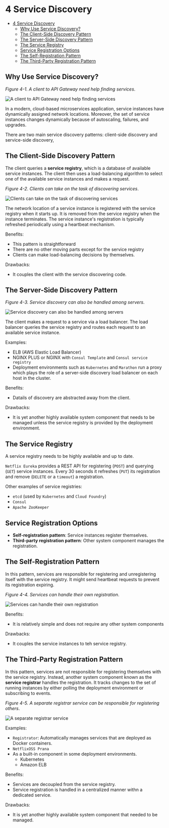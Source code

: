 # 4 Service Discovery

- [4 Service Discovery](#4-service-discovery)
  - [Why Use Service Discovery?](#why-use-service-discovery)
  - [The Client-Side Discovery Pattern](#the-client-side-discovery-pattern)
  - [The Server-Side Discovery Pattern](#the-server-side-discovery-pattern)
  - [The Service Registry](#the-service-registry)
  - [Service Registration Options](#service-registration-options)
  - [The Self-Registration Pattern](#the-self-registration-pattern)
  - [The Third-Party Registration Pattern](#the-third-party-registration-pattern)

## Why Use Service Discovery?

*Figure 4-1. A client to API Gateway need help finding services*.

![A client to API Gateway need help finding services](images/4_1_a_client_need_help_finding_services.png)

In a modern, cloud-based microservices application, service instances have
dynamically assigned network locations. Moreover, the set of service instances
changes dynamically because of autoscaling, failures, and upgrades.

There are two main service discovery patterns: client-side discovery and
service-side discovery,

## The Client-Side Discovery Pattern

The client queries a **service registry**, which is a database of available
service instances. The client then uses a load-balancing algorithm to select
one of the available service instances and makes a request.

*Figure 4-2. Clients can take on the task of discovering services*.

![Clients can take on the task of discovering services](images/4_2_client_discover_services.png)

The network location of a service instance is registered with the service
registry when it starts up. It is removed from the service registry when the
instance terminates. The service instance's registration is typically refreshed
periodically using a heartbeat mechanism.

Benefits:

- This pattern is straightforward
- There are no other moving parts except for the service registry
- Clients can make load-balancing decisions by themselves.

Drawbacks:

- It couples the client with the service discovering code.

## The Server-Side Discovery Pattern

*Figure 4-3. Service discovery can also be handled among servers*.

![Service discovery can also be handled among servers](images/4_3_service_discovery_among_servers.png)

The client makes a request to a service via a load balancer. The load balancer
queries the service registry and routes each request to an available service
instance.

Examples:

- ELB (AWS Elastic Load Balancer)
- NGINX PLUS or NGINX with `Consul Template` and `Consul service registry`
- Deployment environments such as `Kubernetes` and `Marathon` run a proxy which
  plays the role of a server-side discovery load balancer on each host in the
  cluster.

Benefits:

- Datails of discovery are abstracted away from the client.

Drawbacks:

- It is yet another highly available system component that needs to be managed
  unless the service registry is provided by the deployment environment.

## The Service Registry

A service registry needs to be highly available and up to date.

`Netflix Eureka` provides a REST API for registering (`POST`) and querying
(`GET`) service instances. Every 30 seconds it refreshes (`PUT`) its
registration and remove (`DELETE` or a `timeout`) a registration.

Other examples of service registries:

- `etcd` (used by `Kubernetes` and `Cloud Foundry`)
- `Consul`
- `Apache ZooKeeper`

## Service Registration Options

- **Self-registration pattern**: Service instances register themselves.
- **Third-party registration pattern**: Other system component manages the
  registration.

## The Self-Registration Pattern

In this pattern, services are responsible for registering and unregistering
itself with the service registry. It might send heartbeat requests to prevent
its registration expiring.

*Figure 4-4. Services can handle their own registration*.

![Services can handle their own registration](images/4_4_services_handle_their_own.png)

Benefits:

- It is relatively simple and does not require any other system components

Drawbacks:

- It couples the service instances to teh service registry.

## The Third-Party Registration Pattern

In this pattern, services are not responsible for registering themselves with
the service registry. Instead, another system component known as the
**service registrar** handles the registration. It tracks changes to the set of
running instances by either polling the deployment environment or subscribing to
events.

*Figure 4-5. A separate registrar service can be responsible for registering
others*.

![A separate registrar service](images/4_5_a_separate_registrar.png)

Examples:

- `Registrator`: Automatically manages services that are deployed as Docker
  containers.
- `NetflixOSS Prana`
- As a built-in component in some deployment environments.
  - Kubernetes
  - Amazon ELB

Benefits:

- Services are decoupled from the service registry.
- Service registration is handled in a centralized manner withn a dedicated
  service.

Drawbacks:

- It is yet another highly available system component that needed to be managed.
